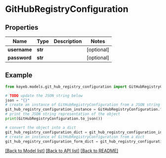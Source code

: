 # GitHubRegistryConfiguration


## Properties

Name | Type | Description | Notes
------------ | ------------- | ------------- | -------------
**username** | **str** |  | [optional] 
**password** | **str** |  | [optional] 

## Example

```python
from koyeb.models.git_hub_registry_configuration import GitHubRegistryConfiguration

# TODO update the JSON string below
json = "{}"
# create an instance of GitHubRegistryConfiguration from a JSON string
git_hub_registry_configuration_instance = GitHubRegistryConfiguration.from_json(json)
# print the JSON string representation of the object
print(GitHubRegistryConfiguration.to_json())

# convert the object into a dict
git_hub_registry_configuration_dict = git_hub_registry_configuration_instance.to_dict()
# create an instance of GitHubRegistryConfiguration from a dict
git_hub_registry_configuration_form_dict = git_hub_registry_configuration.from_dict(git_hub_registry_configuration_dict)
```
[[Back to Model list]](../README.md#documentation-for-models) [[Back to API list]](../README.md#documentation-for-api-endpoints) [[Back to README]](../README.md)


